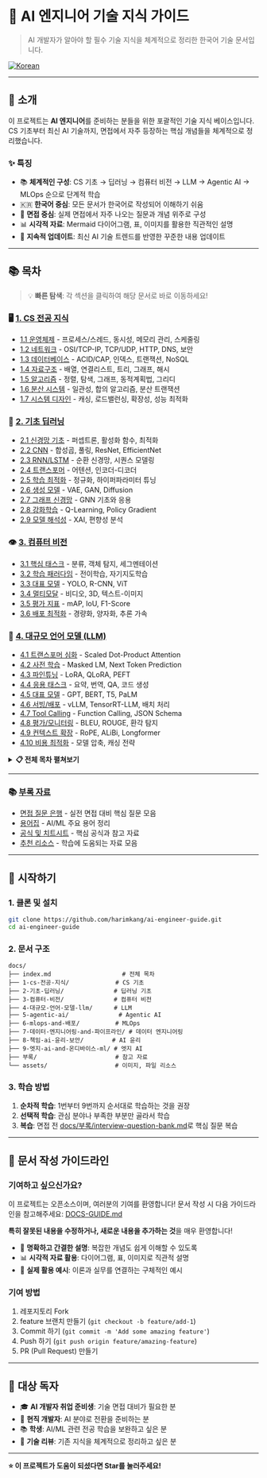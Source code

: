 # 🚀 AI 엔지니어 기술 지식 가이드

> AI 개발자가 알아야 할 필수 기술 지식을 체계적으로 정리한 한국어 기술 문서입니다.

[![Korean](https://img.shields.io/badge/Language-Korean-blue.svg)](https://github.com/harimkang/ai-engineer-guide)

---

## 📖 소개

이 프로젝트는 **AI 엔지니어**를 준비하는 분들을 위한 포괄적인 기술 지식 베이스입니다. CS 기초부터 최신 AI 기술까지, 면접에서 자주 등장하는 핵심 개념들을 체계적으로 정리했습니다.

### ✨ 특징

- 📚 **체계적인 구성**: CS 기초 → 딥러닝 → 컴퓨터 비전 → LLM → Agentic AI → MLOps 순으로 단계적 학습
- 🇰🇷 **한국어 중심**: 모든 문서가 한국어로 작성되어 이해하기 쉬움
- 🎯 **면접 중심**: 실제 면접에서 자주 나오는 질문과 개념 위주로 구성
- 📊 **시각적 자료**: Mermaid 다이어그램, 표, 이미지를 활용한 직관적인 설명
- 🔄 **지속적 업데이트**: 최신 AI 기술 트렌드를 반영한 꾸준한 내용 업데이트

---

## 📚 목차

> 💡 **빠른 탐색**: 각 섹션을 클릭하여 해당 문서로 바로 이동하세요!

### 🖥️ [1. CS 전공 지식](docs/1-cs-전공-지식/)
- [1.1 운영체제](docs/1-cs-전공-지식/1-1-운영체제/) - 프로세스/스레드, 동시성, 메모리 관리, 스케줄링
- [1.2 네트워크](docs/1-cs-전공-지식/1-2-네트워크/) - OSI/TCP-IP, TCP/UDP, HTTP, DNS, 보안
- [1.3 데이터베이스](docs/1-cs-전공-지식/1-3-데이터베이스/) - ACID/CAP, 인덱스, 트랜잭션, NoSQL
- [1.4 자료구조](docs/1-cs-전공-지식/1-4-자료구조/) - 배열, 연결리스트, 트리, 그래프, 해시
- [1.5 알고리즘](docs/1-cs-전공-지식/1-5-알고리즘/) - 정렬, 탐색, 그래프, 동적계획법, 그리디
- [1.6 분산 시스템](docs/1-cs-전공-지식/1-6-분산-시스템/) - 일관성, 합의 알고리즘, 분산 트랜잭션
- [1.7 시스템 디자인](docs/1-cs-전공-지식/1-7-시스템-디자인-and-성능-최적화/) - 캐싱, 로드밸런싱, 확장성, 성능 최적화

### 🧠 [2. 기초 딥러닝](docs/2-기초-딥러닝/)
- [2.1 신경망 기초](docs/2-기초-딥러닝/2-1-신경망-기초/) - 퍼셉트론, 활성화 함수, 최적화
- [2.2 CNN](docs/2-기초-딥러닝/2-2-합성곱-신경망-cnn/) - 합성곱, 풀링, ResNet, EfficientNet
- [2.3 RNN/LSTM](docs/2-기초-딥러닝/2-3-순환-and-시퀀스-모델-선택/) - 순환 신경망, 시퀀스 모델링
- [2.4 트랜스포머](docs/2-기초-딥러닝/2-4-트랜스포머-and-어텐션/) - 어텐션, 인코더-디코더
- [2.5 학습 최적화](docs/2-기초-딥러닝/2-5-학습-팁-and-엔지니어링/) - 정규화, 하이퍼파라미터 튜닝
- [2.6 생성 모델](docs/2-기초-딥러닝/2-6-생성-모델/) - VAE, GAN, Diffusion
- [2.7 그래프 신경망](docs/2-기초-딥러닝/2-7-그래프-신경망-gnn/) - GNN 기초와 응용
- [2.8 강화학습](docs/2-기초-딥러닝/2-8-강화-학습-rl/) - Q-Learning, Policy Gradient
- [2.9 모델 해석성](docs/2-기초-딥러닝/2-9-모델-해석가능성-and-책임/) - XAI, 편향성 분석

### 👁️ [3. 컴퓨터 비전](docs/3-컴퓨터-비전/)
- [3.1 핵심 태스크](docs/3-컴퓨터-비전/3-1-핵심-태스크/) - 분류, 객체 탐지, 세그멘테이션
- [3.2 학습 패러다임](docs/3-컴퓨터-비전/3-2-학습-패러다임/) - 전이학습, 자기지도학습
- [3.3 대표 모델](docs/3-컴퓨터-비전/3-3-대표-모델/) - YOLO, R-CNN, ViT
- [3.4 멀티모달](docs/3-컴퓨터-비전/3-4-비디오-3d-멀티모달/) - 비디오, 3D, 텍스트-이미지
- [3.5 평가 지표](docs/3-컴퓨터-비전/3-5-평가-지표/) - mAP, IoU, F1-Score
- [3.6 배포 최적화](docs/3-컴퓨터-비전/3-6-배포-and-최적화/) - 경량화, 양자화, 추론 가속

### 🤖 [4. 대규모 언어 모델 (LLM)](docs/4-대규모-언어-모델-llm/)
- [4.1 트랜스포머 심화](docs/4-대규모-언어-모델-llm/4-1-트랜스포머-심화/) - Scaled Dot-Product Attention
- [4.2 사전 학습](docs/4-대규모-언어-모델-llm/4-2-사전-학습-목표/) - Masked LM, Next Token Prediction
- [4.3 파인튜닝](docs/4-대규모-언어-모델-llm/4-3-파인튜닝-and-정렬/) - LoRA, QLoRA, PEFT
- [4.4 응용 태스크](docs/4-대규모-언어-모델-llm/4-4-응용-and-태스크/) - 요약, 번역, QA, 코드 생성
- [4.5 대표 모델](docs/4-대규모-언어-모델-llm/4-5-대표-모델-and-벤치마크/) - GPT, BERT, T5, PaLM
- [4.6 서빙/배포](docs/4-대규모-언어-모델-llm/4-6-서빙-and-배포/) - vLLM, TensorRT-LLM, 배치 처리
- [4.7 Tool Calling](docs/4-대규모-언어-모델-llm/4-7-tool-or-function-calling-and-json-schema/) - Function Calling, JSON Schema
- [4.8 평가/모니터링](docs/4-대규모-언어-모델-llm/4-8-평가-프레임워크-and-모니터링/) - BLEU, ROUGE, 환각 탐지
- [4.9 컨텍스트 확장](docs/4-대규모-언어-모델-llm/4-9-context-확장-and-최적화/) - RoPE, ALiBi, Longformer
- [4.10 비용 최적화](docs/4-대규모-언어-모델-llm/4-10-비용-최적화-전략/) - 모델 압축, 캐싱 전략

<details>
<summary><strong>📋 전체 목차 펼쳐보기</strong></summary>

### 🎯 [5. Agentic AI](docs/5-agentic-ai/)
- [5.1 핵심 개념](docs/5-agentic-ai/5-1-핵심-개념/) - Agent, Tool, Planning, Memory
- [5.2 프레임워크](docs/5-agentic-ai/5-2-프레임워크-라이브러리/) - LangChain, AutoGPT, CrewAI
- [5.3 아키텍처 패턴](docs/5-agentic-ai/5-3-아키텍처-패턴/) - ReAct, Chain-of-Thought, Tree-of-Thoughts
- [5.4 RAG 시스템](docs/5-agentic-ai/5-4-retrieval-augmented-generation-rag/) - 검색 증강 생성, Vector DB, 하이브리드 검색
- [5.5 프로토콜](docs/5-agentic-ai/5-5-프로토콜-and-표준/) - OpenAI Function Calling, Anthropic MCP, A2A, ACP
- [5.6 평가/모니터링](docs/5-agentic-ai/5-6-평가-and-모니터링/) - Agent 성능 측정, 디버깅
- [5.7 엔지니어링](docs/5-agentic-ai/5-7-엔지니어링-플레이북/) - Prompt Engineering, 에러 처리
- [5.8 워크플로우](docs/5-agentic-ai/5-8-오케스트레이션-and-워크플로우-관리/) - Multi-Agent 시스템, 오케스트레이션
- [5.9 보안/격리](docs/5-agentic-ai/5-9-보안-and-격리/) - 샌드박스, 권한 관리

### ⚙️ [6. MLOps & 배포](docs/6-mlops-and-배포/)
- [6.1 ML 파이프라인](docs/6-mlops-and-배포/6-1-ml-파이프라인-전반/) - 데이터 전처리, 모델 학습, 배포
- [6.2 CI/CD for ML](docs/6-mlops-and-배포/6-2-ci-or-cd-for-ml/) - 모델 버전 관리, 자동화된 테스트
- [6.3 Feature Store](docs/6-mlops-and-배포/6-3-feature-store/) - 특성 관리, 데이터 일관성
- [6.4 모니터링](docs/6-mlops-and-배포/6-4-모니터링-and-드리프트/) - 드리프트 탐지, 성능 모니터링
- [6.5 파이프라인 도구](docs/6-mlops-and-배포/6-5-파이프라인-도구/) - Kubeflow, MLflow, DVC

### 🔧 [7. 데이터 엔지니어링](docs/7-데이터-엔지니어링-and-파이프라인/)
- [7.1 배치 vs 스트리밍](docs/7-데이터-엔지니어링-and-파이프라인/7-1-배치-vs-스트리밍/) - 실시간 처리, 마이크로배치
- [7.2 CDC & 데이터 품질](docs/7-데이터-엔지니어링-and-파이프라인/7-2-cdc-and-데이터-품질/) - 변경 데이터 캡처, 데이터 검증
- [7.3 오케스트레이션](docs/7-데이터-엔지니어링-and-파이프라인/7-3-오케스트레이션/) - Airflow, Prefect, Dagster
- [7.4 데이터 웨어하우스](docs/7-데이터-엔지니어링-and-파이프라인/7-4-데이터-웨어하우스-and-레이크/) - Snowflake, BigQuery, 데이터 레이크

### 🛡️ [8. 책임 AI & 윤리](docs/8-책임-ai-윤리-보안/)
- [8.1 편향성 & 공정성](docs/8-책임-ai-윤리-보안/8-1-bias-and-fairness/) - 알고리즘 편향, 공정성 지표
- [8.2 개인정보 보호](docs/8-책임-ai-윤리-보안/8-2-개인정보-and-프라이버시/) - 차분 프라이버시, 연합 학습
- [8.3 규제 & 거버넌스](docs/8-책임-ai-윤리-보안/8-3-규제-and-거버넌스/) - GDPR, AI Act, 모델 거버넌스
- [8.4 모델 해석 & 감사](docs/8-책임-ai-윤리-보안/8-4-모델-해석-and-감사/) - LIME, SHAP, 투명성
- [8.5 공격 & 방어](docs/8-책임-ai-윤리-보안/8-5-공격-and-방어/) - 적대적 공격, 모델 보안

### 📱 [9. 엣지 AI & 온디바이스 ML](docs/9-엣지-ai-and-온디바이스-ml/)
- [9.1 TinyML 개요](docs/9-엣지-ai-and-온디바이스-ml/9-1-tinyml-개요/) - 경량화 기법, 모델 압축
- [9.2 온디바이스 최적화](docs/9-엣지-ai-and-온디바이스-ml/9-2-온디바이스-모델-최적화/) - 양자화, 프루닝, 지식 증류
- [9.3 엣지 런타임](docs/9-엣지-ai-and-온디바이스-ml/9-3-edge-runtime/) - TensorFlow Lite, ONNX Runtime
- [9.4 하드웨어 가속기](docs/9-엣지-ai-and-온디바이스-ml/9-4-하드웨어-가속기/) - NPU, TPU, 모바일 GPU

</details>

---

### 📚 [부록 자료](docs/부록/)
- [면접 질문 은행](docs/부록/interview-question-bank.md) - 실전 면접 대비 핵심 질문 모음
- [용어집](docs/부록/glossary.md) - AI/ML 주요 용어 정리
- [공식 및 치트시트](docs/부록/cheatsheets-and-formulas.md) - 핵심 공식과 참고 자료
- [추천 리소스](docs/부록/recommended-resources.md) - 학습에 도움되는 자료 모음

---

## 🚀 시작하기

### 1. 클론 및 설치

```bash
git clone https://github.com/harimkang/ai-engineer-guide.git
cd ai-engineer-guide
```

### 2. 문서 구조

```
docs/
├── index.md                    # 전체 목차
├── 1-cs-전공-지식/             # CS 기초
├── 2-기초-딥러닝/              # 딥러닝 기초
├── 3-컴퓨터-비전/              # 컴퓨터 비전
├── 4-대규모-언어-모델-llm/      # LLM
├── 5-agentic-ai/              # Agentic AI
├── 6-mlops-and-배포/          # MLOps
├── 7-데이터-엔지니어링-and-파이프라인/ # 데이터 엔지니어링
├── 8-책임-ai-윤리-보안/        # AI 윤리
├── 9-엣지-ai-and-온디바이스-ml/ # 엣지 AI
├── 부록/                      # 참고 자료
└── assets/                   # 이미지, 파일 리소스
```

### 3. 학습 방법

1. **순차적 학습**: 1번부터 9번까지 순서대로 학습하는 것을 권장
2. **선택적 학습**: 관심 분야나 부족한 부분만 골라서 학습
3. **복습**: 면접 전 [docs/부록/interview-question-bank.md](docs/부록/interview-question-bank.md)로 핵심 질문 복습

---

## 📝 문서 작성 가이드라인

### 기여하고 싶으신가요?

이 프로젝트는 오픈소스이며, 여러분의 기여를 환영합니다! 문서 작성 시 다음 가이드라인을 참고해주세요: [DOCS-GUIDE.md](DOCS-GUIDE.md)

**특히 잘못된 내용을 수정하거나, 새로운 내용을 추가하는 것**을 매우 환영합니다!

- 🎯 **명확하고 간결한 설명**: 복잡한 개념도 쉽게 이해할 수 있도록
- 📊 **시각적 자료 활용**: 다이어그램, 표, 이미지로 직관적 설명
- 🔗 **실제 활용 예시**: 이론과 실무를 연결하는 구체적인 예시

### 기여 방법

1. 레포지토리 Fork
2. feature 브랜치 만들기 (`git checkout -b feature/add-1`)
3. Commit 하기 (`git commit -m 'Add some amazing feature'`)
4. Push 하기 (`git push origin feature/amazing-feature`)
5. PR (Pull Request) 만들기

---

## 🎯 대상 독자

- 🎓 **AI 개발자 취업 준비생**: 기술 면접 대비가 필요한 분
- 💼 **현직 개발자**: AI 분야로 전환을 준비하는 분
- 📚 **학생**: AI/ML 관련 전공 학습을 보완하고 싶은 분
- 🔄 **기술 리뷰**: 기존 지식을 체계적으로 정리하고 싶은 분

---

**⭐ 이 프로젝트가 도움이 되셨다면 Star를 눌러주세요!**
